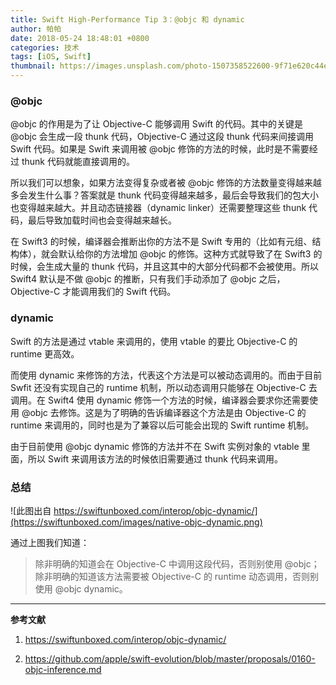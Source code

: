 ```yaml
---
title: Swift High-Performance Tip 3：@objc 和 dynamic
author: 帕帕
date: 2018-05-24 18:48:01 +0800
categories: 技术
tags: [iOS, Swift]
thumbnail: https://images.unsplash.com/photo-1507358522600-9f71e620c44e?ixlib=rb-0.3.5&ixid=eyJhcHBfaWQiOjEyMDd9&s=9606de2cffd6c619093871ef2d1c0e6f&auto=format&fit=crop&w=160&q=100
---
```


### @objc

@objc 的作用是为了让 Objective-C 能够调用 Swift 的代码。其中的关键是 @objc 会生成一段 thunk 代码，Objective-C 通过这段 thunk 代码来间接调用 Swift 代码。如果是 Swift 来调用被 @objc 修饰的方法的时候，此时是不需要经过 thunk 代码就能直接调用的。

所以我们可以想象，如果方法变得复杂或者被 @objc 修饰的方法数量变得越来越多会发生什么事？答案就是 thunk 代码变得越来越多，最后会导致我们的包大小也变得越来越大。并且动态链接器（dynamic linker）还需要整理这些 thunk 代码，最后导致加载时间也会变得越来越长。

在 Swift3 的时候，编译器会推断出你的方法不是 Swift 专用的（比如有元组、结构体），就会默认给你的方法增加 @objc 的修饰。这种方式就导致了在 Swift3 的时候，会生成大量的 thunk 代码，并且这其中的大部分代码都不会被使用。所以 Swift4 默认是不做 @objc 的推断，只有我们手动添加了 @objc 之后，Objective-C 才能调用我们的 Swift 代码。 

### dynamic

Swift 的方法是通过 vtable 来调用的，使用 vtable 的要比 Objective-C 的 runtime 更高效。

而使用 dynamic 来修饰的方法，代表这个方法是可以被动态调用的。而由于目前 Swfit 还没有实现自己的 runtime 机制，所以动态调用只能够在 Objective-C 去调用。在  Swift4 使用 dynamic 修饰一个方法的时候，编译器会要求你还需要使用 @objc 去修饰。这是为了明确的告诉编译器这个方法是由 Objective-C 的 runtime 来调用的，同时也是为了兼容以后可能会出现的 Swift runtime 机制。

由于目前使用 @objc dynamic 修饰的方法并不在 Swift 实例对象的 vtable 里面，所以 Swift 来调用该方法的时候依旧需要通过 thunk 代码来调用。

### 总结

![此图出自 https://swiftunboxed.com/interop/objc-dynamic/](https://swiftunboxed.com/images/native-objc-dynamic.png)

通过上图我们知道：

> 除非明确的知道会在 Objective-C 中调用这段代码，否则别使用 @objc；
> 除非明确的知道该方法需要被 Objective-C 的 runtime 动态调用，否则别使用 @objc dynamic。


---

**参考文献**

1. https://swiftunboxed.com/interop/objc-dynamic/

2. https://github.com/apple/swift-evolution/blob/master/proposals/0160-objc-inference.md


